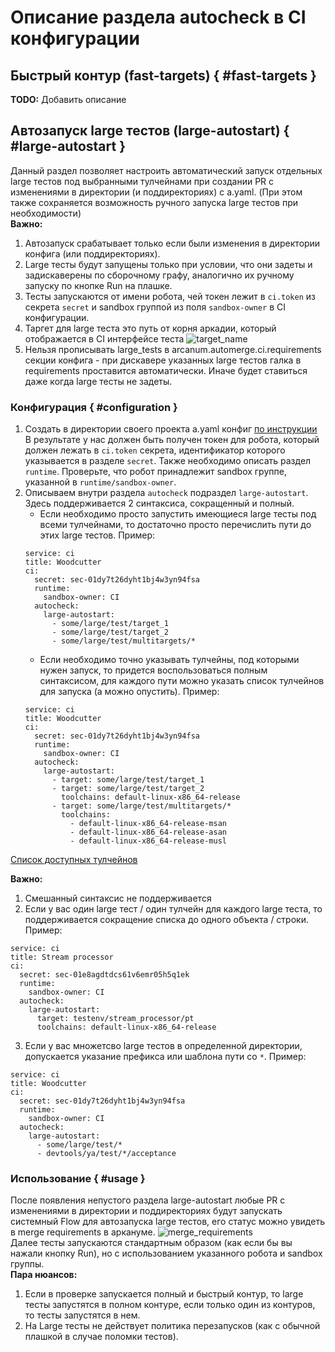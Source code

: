 # Описание раздела autocheck в CI конфигурации

## Быстрый контур (fast-targets) { #fast-targets }
**TODO:** Добавить описание

## Автозапуск large тестов (large-autostart) { #large-autostart }
Данный раздел позволяет настроить автоматический запуск отдельных large тестов под выбранными тулчейнами при создании PR с изменениями в директории (и поддиректориях) с a.yaml. (При этом также сохраняется возможность ручного запуска large тестов при необходимости)\
**Важно:**
1. Автозапуск срабатывает только если были изменения в директории конфига (или поддиректориях).
2. Large тесты будут запущены только при условии, что они задеты и задискаверены по сборочному графу, аналогично их ручному запуску по кнопке Run на плашке.
3. Тесты запускаются от имени робота, чей токен лежит в `ci.token` из секрета `secret` и sandbox группой из
   поля `sandbox-owner` в CI конфигурации.
4. Таргет для large теста это путь от корня аркадии, который отображается в CI интерфейсе
   теста ![target_name](autocheck/img/large-autostart-target-name.png)
5. Нельзя прописывать large_tests в arcanum.automerge.ci.requirements секции конфига - при дискавере указанных large
   тестов галка в requirements проставится автоматически. Иначе будет ставиться даже когда large тесты не задеты.

### Конфигурация { #configuration }
1. Создать в директории своего проекта a.yaml конфиг [по инструкции](https://docs.yandex-team.ru/ci/quick-start-guide) \
В результате у нас должен быть получен токен для робота, который должен лежать в `ci.token` секрета, идентификатор которого указывается в разделе `secret`. Также необходимо описать раздел `runtime`. Проверьте, что робот принадлежит sandbox группе, указанной в `runtime/sandbox-owner`.
2. Описываем внутри раздела `autocheck` подраздел `large-autostart`. \
Здесь поддерживается 2 синтаксиса, сокращенный и полный.
    * Если необходимо просто запустить имеющиеся large тесты под всеми тулчейнами, то достаточно просто перечислить пути до этих large тестов. Пример:
    ```
    service: ci
    title: Woodcutter
    ci:
      secret: sec-01dy7t26dyht1bj4w3yn94fsa
      runtime:
        sandbox-owner: CI
      autocheck:
        large-autostart:
          - some/large/test/target_1
          - some/large/test/target_2
          - some/large/test/multitargets/*

    ```
    * Если необходимо точно указывать тулчейны, под которыми нужен запуск, то придется воспользоваться полным синтаксисом, для каждого пути можно указать список тулчейнов для запуска (а можно опустить). Пример:
    ```
    service: ci
    title: Woodcutter
    ci:
      secret: sec-01dy7t26dyht1bj4w3yn94fsa
      runtime:
        sandbox-owner: CI
      autocheck:
        large-autostart:
          - target: some/large/test/target_1
          - target: some/large/test/target_2
            toolchains: default-linux-x86_64-release
          - target: some/large/test/multitargets/*
            toolchains:
              - default-linux-x86_64-release-msan
              - default-linux-x86_64-release-asan
              - default-linux-x86_64-release-musl

    ```
[Список доступных тулчейнов](https://a.yandex-team.ru/arc/trunk/arcadia/testenv/core/engine/fat_test.py?rev=7414217#L32)

**Важно:**
1. Смешанный синтаксис не поддерживается
2. Если у вас один large тест / один тулчейн для каждого large теста, то поддерживается сокращение списка до одного объекта / строки. Пример:
```
service: ci
title: Stream processor
ci:
  secret: sec-01e8agdtdcs61v6emr05h5q1ek
  runtime:
    sandbox-owner: CI
  autocheck:
    large-autostart:
      target: testenv/stream_processor/pt
      toolchains: default-linux-x86_64-release
```
3. Если у вас множетсво large тестов в определенной директории, допускается указание префикса или шаблона пути со `*`. Пример:
```
service: ci
title: Woodcutter
ci:
  secret: sec-01dy7t26dyht1bj4w3yn94fsa
  runtime:
    sandbox-owner: CI
  autocheck:
    large-autostart:
      - some/large/test/*
      - devtools/ya/test/*/acceptance
```

### Использование { #usage }

После появления непустого раздела large-autostart любые PR c изменениями в директории и поддиректориях будут запускать
системный Flow для автозапуска large тестов, его статус можно увидеть в merge requirements в аркануме.
![merge_requirements](autocheck/img/large-autostart-merge-requirements.png) \
Далее тесты запускаются стандартным образом (как если бы вы нажали кнопку Run), но с использованием указанного робота и
sandbox группы. \
**Пара нюансов:**
1. Если в проверке запускается полный и быстрый контур, то large тесты запустятся в полном контуре, если только один из контуров, то тесты запустятся в нем.
2. На Large тесты не действует политика перезапусков (как с обычной плашкой в случае поломки тестов).

